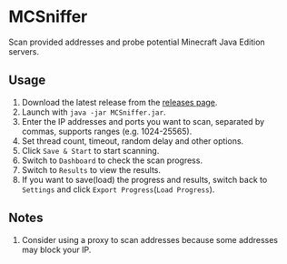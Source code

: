# MCSniffer

Scan provided addresses and probe potential Minecraft Java Edition servers.

## Usage

1. Download the latest release from the [releases page](https://github.com/RockChinQ/MCSniffer/releases).
2. Launch with `java -jar MCSniffer.jar`.
3. Enter the IP addresses and ports you want to scan, separated by commas, supports ranges (e.g. 1024-25565).
4. Set thread count, timeout, random delay and other options.
5. Click `Save & Start` to start scanning.
6. Switch to `Dashboard` to check the scan progress.
7. Switch to `Results` to view the results.
8. If you want to save(load) the progress and results, switch back to `Settings` and click `Export Progress`(`Load Progress`).

## Notes

1. Consider using a proxy to scan addresses because some addresses may block your IP.